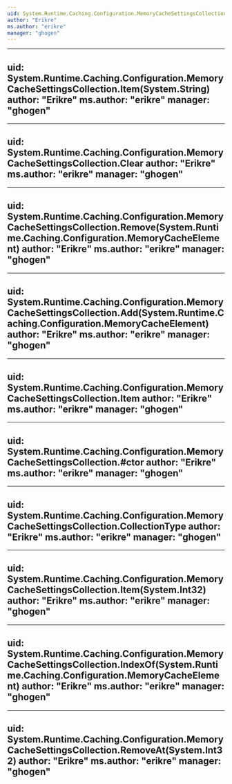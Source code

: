 ```yaml
---
uid: System.Runtime.Caching.Configuration.MemoryCacheSettingsCollection
author: "Erikre"
ms.author: "erikre"
manager: "ghogen"
---
```


---
uid: System.Runtime.Caching.Configuration.MemoryCacheSettingsCollection.Item(System.String)
author: "Erikre"
ms.author: "erikre"
manager: "ghogen"
---

---
uid: System.Runtime.Caching.Configuration.MemoryCacheSettingsCollection.Clear
author: "Erikre"
ms.author: "erikre"
manager: "ghogen"
---

---
uid: System.Runtime.Caching.Configuration.MemoryCacheSettingsCollection.Remove(System.Runtime.Caching.Configuration.MemoryCacheElement)
author: "Erikre"
ms.author: "erikre"
manager: "ghogen"
---

---
uid: System.Runtime.Caching.Configuration.MemoryCacheSettingsCollection.Add(System.Runtime.Caching.Configuration.MemoryCacheElement)
author: "Erikre"
ms.author: "erikre"
manager: "ghogen"
---

---
uid: System.Runtime.Caching.Configuration.MemoryCacheSettingsCollection.Item
author: "Erikre"
ms.author: "erikre"
manager: "ghogen"
---

---
uid: System.Runtime.Caching.Configuration.MemoryCacheSettingsCollection.#ctor
author: "Erikre"
ms.author: "erikre"
manager: "ghogen"
---

---
uid: System.Runtime.Caching.Configuration.MemoryCacheSettingsCollection.CollectionType
author: "Erikre"
ms.author: "erikre"
manager: "ghogen"
---

---
uid: System.Runtime.Caching.Configuration.MemoryCacheSettingsCollection.Item(System.Int32)
author: "Erikre"
ms.author: "erikre"
manager: "ghogen"
---

---
uid: System.Runtime.Caching.Configuration.MemoryCacheSettingsCollection.IndexOf(System.Runtime.Caching.Configuration.MemoryCacheElement)
author: "Erikre"
ms.author: "erikre"
manager: "ghogen"
---

---
uid: System.Runtime.Caching.Configuration.MemoryCacheSettingsCollection.RemoveAt(System.Int32)
author: "Erikre"
ms.author: "erikre"
manager: "ghogen"
---
